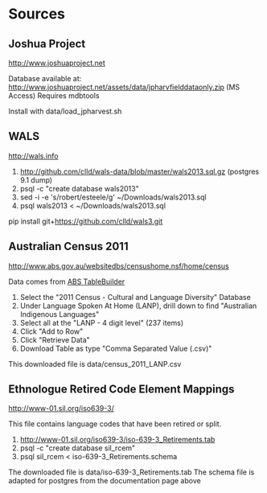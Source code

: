# Sources

## Joshua Project
http://www.joshuaproject.net

Database available at:
http://www.joshuaproject.net/assets/data/jpharvfielddataonly.zip (MS Access)
Requires mdbtools

Install with data/load_jpharvest.sh


## WALS
http://wals.info

1. http://github.com/clld/wals-data/blob/master/wals2013.sql.gz (postgres 9.1 dump)
2. psql -c "create database wals2013"
3. sed -i -e 's/robert/esteele/g' ~/Downloads/wals2013.sql
4. psql wals2013 < ~/Downloads/wals2013.sql

pip install git+https://github.com/clld/wals3.git

## Australian Census 2011
http://www.abs.gov.au/websitedbs/censushome.nsf/home/census

Data comes from [ABS TableBuilder](http://www.abs.gov.au/websitedbs/censushome.nsf/home/tablebuilder?opendocument&navpos=240)

1. Select the "2011 Census - Cultural and Language Diversity" Database
2. Under Language Spoken At Home (LANP), drill down to find "Australian Indigenous Languages"
3. Select all at the "LANP - 4 digit level" (237 items)
4. Click "Add to Row"
5. Click "Retrieve Data"
6. Download Table as type "Comma Separated Value (.csv)"

This downloaded file is data/census_2011_LANP.csv

## Ethnologue Retired Code Element Mappings
http://www-01.sil.org/iso639-3/

This file contains language codes that have been retired or split.
1. http://www-01.sil.org/iso639-3/iso-639-3_Retirements.tab
2. psql -c "create database sil_rcem"
3. psql sil_rcem < iso-639-3_Retirements.schema

The downloaded file is data/iso-639-3_Retirements.tab
The schema file is adapted for postgres from the documentation page above